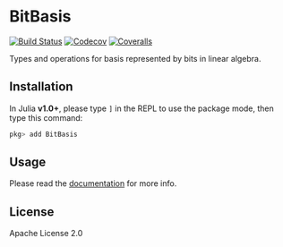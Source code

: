 # BitBasis

[![Build Status](https://travis-ci.com/QuantumBFS/BitBasis.jl.svg?branch=master)](https://travis-ci.com/QuantumBFS/BitBasis.jl)
[![Codecov](https://codecov.io/gh/QuantumBFS/BitBasis.jl/branch/master/graph/badge.svg)](https://codecov.io/gh/QuantumBFS/BitBasis.jl)
[![Coveralls](https://coveralls.io/repos/github/QuantumBFS/BitBasis.jl/badge.svg?branch=master)](https://coveralls.io/github/QuantumBFS/BitBasis.jl?branch=master)

Types and operations for basis represented by bits in linear algebra.

## Installation

In Julia **v1.0+**, please type `]` in the REPL to use the package mode, then type this command:

```julia
pkg> add BitBasis
```

## Usage

Please read the [documentation]() for more info.

## License

Apache License 2.0
